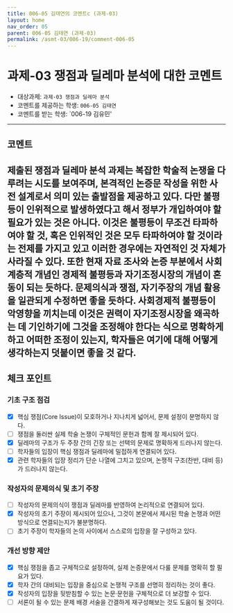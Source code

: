 ```yaml
---
title: 006-05 김태연의 코멘트c (과제-03) 
layout: home
nav_order: 05
parent: 006-05 김태연 (과제-03)
permalink: /asmt-03/006-19/comment-006-05
---
```


# 과제-03 쟁점과 딜레마 분석에 대한 코멘트

- 대상과제: `과제-03 쟁점과 딜레마 분석`
- 코멘트를 제공하는 학생: `006-05 김태연` 
- 코멘트를 받는 학생: `006-19 김유민' 

---

## 코멘트

제출된 쟁점과 딜레마 분석 과제는 복잡한 학술적 논쟁을 다루려는 시도를 보여주며, 본격적인 논증문 작성을 위한 사전 설계로서 의미 있는 출발점을 제공하고 있다. 다만 불평등이 인위적으로 발생하였다고 해서 정부가 개입하여야 할 필요가 있는 것은 아니다. 이것은 불평등이 무조건 타파하여야 할 것, 혹은 인위적인 것은 모두 타파하여야 할 것이라는 전제를 가지고 있고 이러한 경우에는 자연적인 것 자체가 사라질 수 있다. 또한 현재 자료 조사와 논증 부분에서 사회 계층적 개념인 경제적 불평등과 자기조정시장의 개념이 혼동이 되는 듯하다. 문제의식과 쟁점, 자기주장의 개념 활용을 일관되게 수정하면 좋을 듯하다. 사회경제적 불평등이 악영향을 끼치는데 이것은 권력이 자기조정시장을 왜곡하는 데 기인하기에 그것을 조정해야 한다는 식으로 명확하게 하고 어떠한 조정이 있는지, 학자들은 여기에 대해 어떻게 생각하는지 덧붙이면 좋을 것 같다.
---

## 체크 포인트

### **기초 구조 점검**
- [x] 핵심 쟁점(Core Issue)이 모호하거나 지나치게 넓어서, 문제 설정이 분명하지 않다.
- [ ] 쟁점을 둘러싼 실제 학술 논쟁이 구체적인 문헌과 함께 잘 제시되어 있다.
- [x] 딜레마의 구조가 두 주장 간의 긴장 또는 선택의 문제로 명확하게 드러나지 않는다.
- [ ] 학자들의 입장이 핵심 쟁점과 딜레마에 밀접하게 연결되어 있다.
- [x] 관련 학자들의 입장 정리가 단순 나열에 그치고 있으며, 논쟁적 구조(찬반, 대비 등)가 드러나지 않는다.

### **작성자의 문제의식 및 초기 주장**
- [ ] 작성자의 문제의식이 쟁점과 딜레마를 반영하여 논리적으로 연결되어 있다.
- [x] 작성자의 초기 주장이 제시되어 있으나, 그것이 본문에서 제시된 학술 논쟁과 어떤 방식으로 연결되는지가 불분명하다.
- [ ] 초기 주장이 학자들의 논의 사이에서 스스로의 입장을 잘 구성하고 있다.

### **개선 방향 제안**
- [x] 핵심 쟁점을 좁고 구체적으로 설정하여, 실제 논증문에서 다룰 문제를 명확히 할 필요가 있다.
- [x] 학자 간의 대비되는 입장을 중심으로 논쟁적 구조를 선명히 정리하는 것이 좋다.
- [x] 작성자의 입장을 뒷받침할 수 있는 논문·문헌을 구체적으로 더 보강할 수 있다.
- [ ] 서론이 될 수 있는 문제 배경 서술을 간결하게 재구성해보는 것도 도움이 될 것이다.
